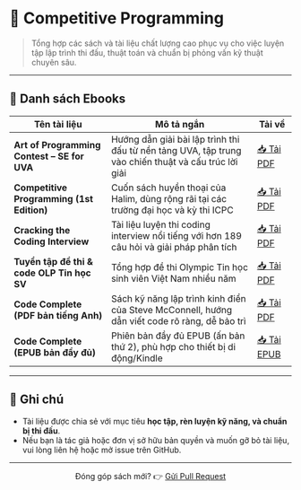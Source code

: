 # 🧠 Competitive Programming

> Tổng hợp các sách và tài liệu chất lượng cao phục vụ cho việc luyện tập lập trình thi đấu, thuật toán và chuẩn bị phỏng vấn kỹ thuật chuyên sâu.

---

## 📘 Danh sách Ebooks

| Tên tài liệu | Mô tả ngắn | Tải về |
|--------------|------------|--------|
| **Art of Programming Contest – SE for UVA** | Hướng dẫn giải bài lập trình thi đấu từ nền tảng UVA, tập trung vào chiến thuật và cấu trúc lời giải | [📥 Tải PDF](./Art_of_Programming_Contest_SE_for_uva.pdf) |
| **Competitive Programming (1st Edition)** | Cuốn sách huyền thoại của Halim, dùng rộng rãi tại các trường đại học và kỳ thi ICPC | [📥 Tải PDF](./competitive_programming_1st_6938.pdf) |
| **Cracking the Coding Interview** | Tài liệu luyện thi coding interview nổi tiếng với hơn 189 câu hỏi và giải pháp phân tích | [📥 Tải PDF](./Cracking-the-coding-interview.pdf) |
| **Tuyển tập đề thi & code OLP Tin học SV** | Tổng hợp đề thi Olympic Tin học sinh viên Việt Nam nhiều năm | [📥 Tải PDF](./Tuyen%20Tap%20cac%20de%20thi%20va%20Code%20OLP%20Tin%20Hoc%20SV.pdf) |
| **Code Complete (PDF bản tiếng Anh)** | Sách kỹ năng lập trình kinh điển của Steve McConnell, hướng dẫn viết code rõ ràng, dễ bảo trì | [📥 Tải PDF](./Code%20Complete.pdf) |
| **Code Complete (EPUB bản đầy đủ)** | Phiên bản đầy đủ EPUB (ấn bản thứ 2), phù hợp cho thiết bị di động/Kindle | [📥 Tải EPUB](./Steve%20McConnell-Code%20Complete_%20A%20Practical%20Handbook%20of%20Software%20Construction.%202%20ed.-Microsoft%20Press.epub) |

---

## 📌 Ghi chú

- Tài liệu được chia sẻ với mục tiêu **học tập, rèn luyện kỹ năng, và chuẩn bị thi đấu**.
- Nếu bạn là tác giả hoặc đơn vị sở hữu bản quyền và muốn gỡ bỏ tài liệu, vui lòng liên hệ hoặc mở issue trên GitHub.

---

<p align="center">
  Đóng góp sách mới? 👉 <a href="https://github.com/TienNHM/ebooks/pulls">Gửi Pull Request</a>
</p>
